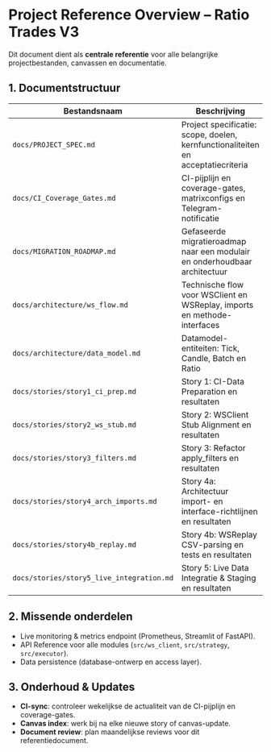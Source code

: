 

# Project Reference Overview – Ratio Trades V3

Dit document dient als **centrale referentie** voor alle belangrijke projectbestanden, canvassen en documentatie.

## 1. Documentstructuur

| Bestandsnaam                           | Beschrijving                                                                             | Canvas ID                         |
|----------------------------------------|------------------------------------------------------------------------------------------|-----------------------------------|
| `docs/PROJECT_SPEC.md`                 | Project specificatie: scope, doelen, kernfunctionaliteiten en acceptatiecriteria         | 68627813bb38                      |
| `docs/CI_Coverage_Gates.md`            | CI-pijplijn en coverage-gates, matrixconfigs en Telegram-notificatie                     | 686bd51fdf4081918c2ef08fdf19b1af  |
| `docs/MIGRATION_ROADMAP.md`            | Gefaseerde migratieroadmap naar een modulair en onderhoudbaar architectuur               | 686bea50abcdef12                  |
| `docs/architecture/ws_flow.md`         | Technische flow voor WSClient en WSReplay, imports en methode-interfaces                 | 686bce9001234abcd5678             |
| `docs/architecture/data_model.md`      | Datamodel-entiteiten: Tick, Candle, Batch en Ratio                                       | 686bdf66097081918c5da016fa6ace6c  |
| `docs/stories/story1_ci_prep.md`       | Story 1: CI-Data Preparation en resultaten                                               | 686be1111111111111111111111111111 |
| `docs/stories/story2_ws_stub.md`       | Story 2: WSClient Stub Alignment en resultaten                                           | 686be2222222222222222222222222222 |
| `docs/stories/story3_filters.md`       | Story 3: Refactor apply_filters en resultaten                                            | 686be3333333333333333333333333333 |
| `docs/stories/story4_arch_imports.md`  | Story 4a: Architectuur import- en interface-richtlijnen en resultaten                    | 686be4444444444444444444444444444 |
| `docs/stories/story4b_replay.md`       | Story 4b: WSReplay CSV-parsing en tests en resultaten                                    | 686be5555555555555555555555555555 |
| `docs/stories/story5_live_integration.md` | Story 5: Live Data Integratie & Staging en resultaten                                 | 686be6666666666666666666666666666 |

## 2. Missende onderdelen

- Live monitoring & metrics endpoint (Prometheus, Streamlit of FastAPI).  
- API Reference voor alle modules (`src/ws_client`, `src/strategy`, `src/executor`).  
- Data persistence (database-ontwerp en access layer).  

## 3. Onderhoud & Updates

- **CI-sync**: controleer wekelijkse de actualiteit van de CI-pijplijn en coverage-gates.  
- **Canvas index**: werk bij na elke nieuwe story of canvas-update.  
- **Document review**: plan maandelijkse reviews voor dit referentiedocument.
